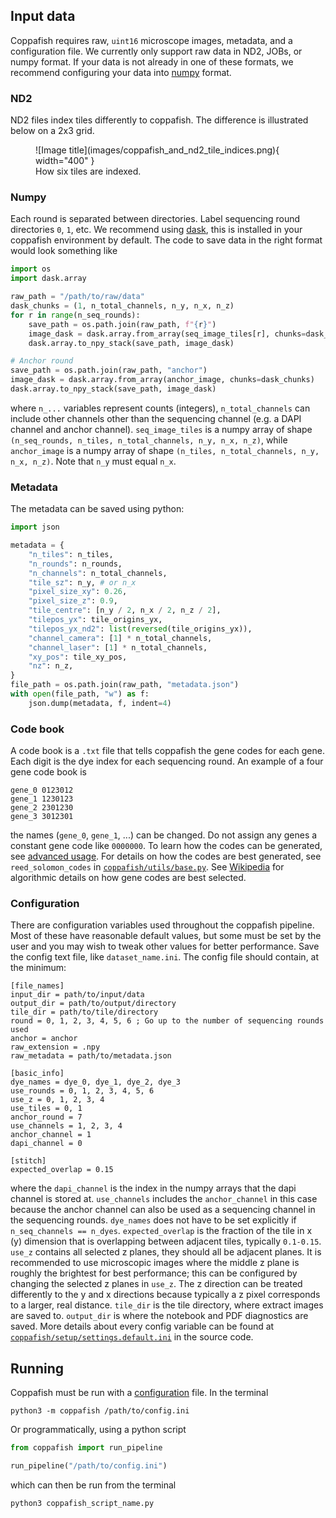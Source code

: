 ## Input data

Coppafish requires raw, `uint16` microscope images, metadata, and a configuration file. We currently only support raw 
data in ND2, JOBs, or numpy format. If your data is not already in one of these formats, we recommend configuring your 
data into [numpy](#numpy) format.

### ND2

ND2 files index tiles differently to coppafish. The difference is illustrated below on a 2x3 grid.

<figure markdown="span">
  ![Image title](images/coppafish_and_nd2_tile_indices.png){ width="400" }
  <figcaption>How six tiles are indexed.</figcaption>
</figure>


### Numpy

Each round is separated between directories. Label sequencing round directories `0`, `1`, etc. We recommend using 
[dask](https://docs.dask.org), this is installed in your coppafish environment by default. The code to save data in the 
right format would look something like

```python
import os
import dask.array

raw_path = "/path/to/raw/data"
dask_chunks = (1, n_total_channels, n_y, n_x, n_z)
for r in range(n_seq_rounds):
    save_path = os.path.join(raw_path, f"{r}")
    image_dask = dask.array.from_array(seq_image_tiles[r], chunks=dask_chunks)
    dask.array.to_npy_stack(save_path, image_dask)

# Anchor round
save_path = os.path.join(raw_path, "anchor")
image_dask = dask.array.from_array(anchor_image, chunks=dask_chunks)
dask.array.to_npy_stack(save_path, image_dask)
```

where `n_...` variables represent counts (integers), `n_total_channels` can include other channels other than the 
sequencing channel (e.g. a DAPI channel and anchor channel). `seq_image_tiles` is a numpy array of shape 
`(n_seq_rounds, n_tiles, n_total_channels, n_y, n_x, n_z)`, while `anchor_image` is a numpy array of shape 
`(n_tiles, n_total_channels, n_y, n_x, n_z)`. Note that `n_y` must equal `n_x`.


### Metadata

The metadata can be saved using python:

```python
import json

metadata = {
    "n_tiles": n_tiles,
    "n_rounds": n_rounds,
    "n_channels": n_total_channels,
    "tile_sz": n_y, # or n_x
    "pixel_size_xy": 0.26,
    "pixel_size_z": 0.9,
    "tile_centre": [n_y / 2, n_x / 2, n_z / 2],
    "tilepos_yx": tile_origins_yx,
    "tilepos_yx_nd2": list(reversed(tile_origins_yx)),
    "channel_camera": [1] * n_total_channels,
    "channel_laser": [1] * n_total_channels,
    "xy_pos": tile_xy_pos,
    "nz": n_z,
}
file_path = os.path.join(raw_path, "metadata.json")
with open(file_path, "w") as f:
    json.dump(metadata, f, indent=4)
```

### Code book

A code book is a `.txt` file that tells coppafish the gene codes for each gene. Each digit is the dye index for each 
sequencing round. An example of a four gene code book is

```text
gene_0 0123012
gene_1 1230123
gene_2 2301230
gene_3 3012301
```

the names (`gene_0`, `gene_1`, ...) can be changed. Do not assign any genes a constant gene code like `0000000`. To 
learn how the codes can be generated, see [advanced usage](advanced_usage.md#). For details on how the codes are 
best generated, see `reed_solomon_codes` in 
[`coppafish/utils/base.py`](https://github.com/paulshuker/coppafish/blob/HEAD/coppafish/utils/base.py). See 
[Wikipedia](https://en.wikipedia.org/wiki/Reed%E2%80%93Solomon_error_correction) for algorithmic details on how gene 
codes are best selected.

### Configuration

There are configuration variables used throughout the coppafish pipeline. Most of these have reasonable default values, 
but some must be set by the user and you may wish to tweak other values for better performance. Save the config text 
file, like `dataset_name.ini`. The config file should contain, at the minimum:

```text
[file_names]
input_dir = path/to/input/data
output_dir = path/to/output/directory
tile_dir = path/to/tile/directory
round = 0, 1, 2, 3, 4, 5, 6 ; Go up to the number of sequencing rounds used
anchor = anchor
raw_extension = .npy
raw_metadata = path/to/metadata.json

[basic_info]
dye_names = dye_0, dye_1, dye_2, dye_3
use_rounds = 0, 1, 2, 3, 4, 5, 6
use_z = 0, 1, 2, 3, 4
use_tiles = 0, 1
anchor_round = 7
use_channels = 1, 2, 3, 4
anchor_channel = 1
dapi_channel = 0

[stitch]
expected_overlap = 0.15
```

where the `dapi_channel` is the index in the numpy arrays that the dapi channel is stored at. `use_channels` includes 
the `anchor_channel` in this case because the anchor channel can also be used as a sequencing channel in the sequencing 
rounds. `dye_names` does not have to be set explicitly if `n_seq_channels == n_dyes`. `expected_overlap` is the 
fraction of the tile in x (y) dimension that is overlapping between adjacent tiles, typically `0.1-0.15`. `use_z` 
contains all selected z planes, they should all be adjacent planes. It is recommended to use microscopic images where 
the middle z plane is roughly the brightest for best performance; this can be configured by changing the selected z 
planes in `use_z`. The z direction can be treated differently to the y and x directions because typically a z pixel 
corresponds to a larger, real distance. `tile_dir` is the tile directory, where extract images are saved to. 
`output_dir` is where the notebook and PDF diagnostics are saved. More details about every config variable can be found 
at <a href="https://github.com/paulshuker/coppafish/blob/HEAD/coppafish/setup/settings.default.ini" target="_blank">
`coppafish/setup/settings.default.ini`</a> in the source code. 

## Running

Coppafish must be run with a [configuration](basic_usage.md#configuration) file. In the terminal

```console
python3 -m coppafish /path/to/config.ini
```

Or programmatically, using a python script

``` python
from coppafish import run_pipeline

run_pipeline("/path/to/config.ini")
```

which can then be run from the terminal

```bash
python3 coppafish_script_name.py
```
